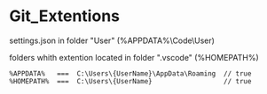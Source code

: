 # Git_Extentions

settings.json in folder "User" (%APPDATA%\Code\User)

folders whith extention located in folder ".vscode" (%HOMEPATH%)
 
 ```
 %APPDATA%   ===  C:\Users\{UserName}\AppData\Roaming  // true
 %HOMEPATH%  ===  C:\Users\{UserName}                  // true
 ```

